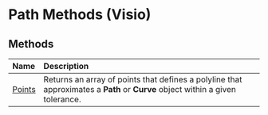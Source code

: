 
# Path Methods (Visio)

## Methods



|**Name**|**Description**|
|:-----|:-----|
|[Points](3c14acdb-33ad-9bd9-96d9-320bd53fa5c9.md)|Returns an array of points that defines a polyline that approximates a  **Path** or **Curve** object within a given tolerance.|
